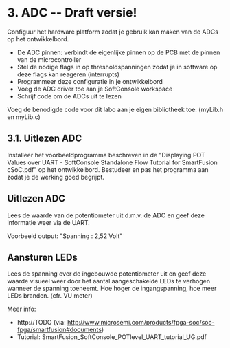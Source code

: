 # 3. ADC -- Draft versie!

Configuur het hardware platform zodat je gebruik kan maken van de ADCs op het ontwikkelbord.
 * De ADC pinnen: verbindt de eigenlijke pinnen op de PCB met de pinnen van de microcontroller
 * Stel de nodige flags in op thresholdspanningen zodat je in software op deze flags kan reageren (interrupts)
 * Programmeer deze configuratie in je ontwikkelbord
 * Voeg de ADC driver toe aan je SoftConsole workspace
 * Schrijf code om de ADCs uit te lezen
 
Voeg de benodigde code voor dit labo aan je eigen bibliotheek toe. (myLib.h en myLib.c)

## 3.1. Uitlezen ADC

Installeer het voorbeeldprogramma beschreven in de "Displaying POT Values over UART - SoftConsole Standalone Flow Tutorial for SmartFusion cSoC.pdf" op het ontwikkelbord.
Bestudeer en pas het programma aan zodat je de werking goed begrijpt.


## Uitlezen ADC
Lees de waarde van de potentiometer uit d.m.v. de ADC en geef deze informatie weer via de UART.

Voorbeeld output: "Spanning : 2,52 Volt"

## Aansturen LEDs
Lees de spanning over de ingebouwde potentiometer uit en geef deze waarde visueel weer door het aantal aangeschakelde LEDs te verhogen wanneer de spanning toeneemt.
Hoe hoger de ingangspanning, hoe meer LEDs branden. (cfr. VU meter)


Meer info: 
 * http://TODO (via: http://www.microsemi.com/products/fpga-soc/soc-fpga/smartfusion#documents)
 * Tutorial: SmartFusion_SoftConsole_POTlevel_UART_tutorial_UG.pdf
